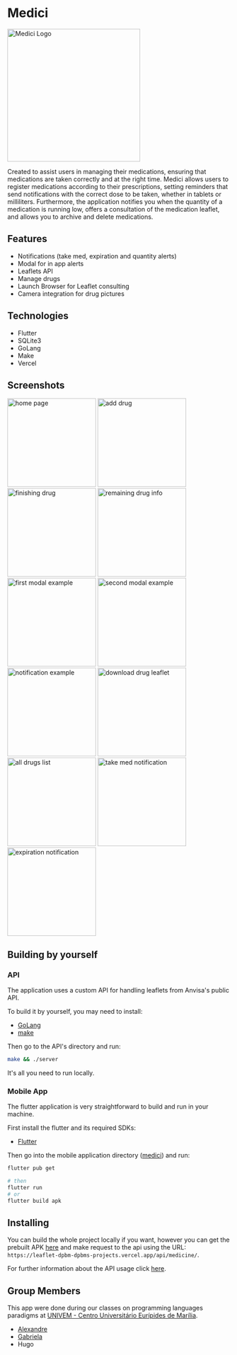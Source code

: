 # Medici

<img src="./assets/Logo%20Medici.png" alt="Medici Logo" style="width:300px;height:auto;"/>

Created to assist users in managing their medications, ensuring that medications are taken correctly and at the right time. Medici allows users to register medications according to their prescriptions, setting reminders that send notifications with the correct dose to be taken, whether in tablets or milliliters. Furthermore, the application notifies you when the quantity of a medication is running low, offers a consultation of the medication leaflet, and allows you to archive and delete medications.

## Features

- Notifications (take med, expiration and quantity alerts)
- Modal for in app alerts
- Leaflets API
- Manage drugs
- Launch Browser for Leaflet consulting
- Camera integration for drug pictures

## Technologies

- Flutter
- SQLite3
- GoLang
- Make
- Vercel

## Screenshots

<p float="left">
    <img src="./assets/home.png" alt="home page" style="width:200px; height:auto;">
    <img src="./assets/add.png" alt="add drug" style="width:200px; height:auto;">
    <img src="./assets/drug_finished.png" alt="finishing drug" style="width:200px; height:auto;">
    <img src="./assets/remaining_drug_info.png" alt="remaining drug info" style="width:200px; height:auto;">
    <img src="./assets/home_modal1.png" alt="first modal example" style="width:200px; height:auto;">
    <img src="./assets/home_modal2.png" alt="second modal example" style="width:200px; height:auto;">
    <img src="./assets/notification.png" alt="notification example" style="width:200px; height:auto;">
    <img src="./assets/leaflet.png" alt="download drug leaflet" style="width:200px; height:auto;">
    <img src="./assets/list.png" alt="all drugs list" style="width:200px; height:auto;">
    <img src="./assets/take_med_notification.jpg" alt="take med notification" style="width:200px; height:auto;">
    <img src="./assets/expiration_notification.jpg" alt="expiration notification" style="width:200px; height:auto;">
</p>

## Building by yourself

### API

The application uses a custom API for handling leaflets from Anvisa's public API.

To build it by yourself, you may need to install:

- [GoLang](https://go.dev/)
- [make](https://www.gnu.org/software/make/)

Then go to the API's directory and run:

```bash
make && ./server
```

It's all you need to run locally.

### Mobile App

The flutter application is very straightforward to build and run in your machine.

First install the flutter and its required SDKs:

- [Flutter](https://flutter.dev/)

Then go into the mobile application directory ([medici](./medici/)) and run:

```bash
flutter pub get

# then
flutter run
# or
flutter build apk
```

## Installing

You can build the whole project locally if you want, however you can get the prebuilt APK [here](https://github.com/Dpbm/medici/releases/) and make request to the api using the URL: `https://leaflet-dpbm-dpbms-projects.vercel.app/api/medicine/`.

For further information about the API usage click [here](./leaflet/readme.md).

## Group Members

This app were done during our classes on programming languages paradigms at [UNIVEM - Centro Universitário Eurípides de Marília](https://www.univem.edu.br/).

- [Alexandre](https://github.com/Dpbm)
- [Gabriela](https://github.com/Gsr13)
- Hugo
